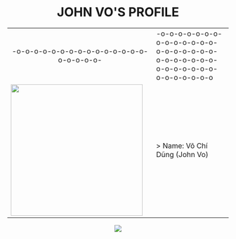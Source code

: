 <div align="center">
    <h1>JOHN VO'S PROFILE</h1>
    <div align="left">
        <table>
            <tr>
                <td align="center">-o-o-o-o-o-o-o-o-o-o-o-o-o-o-o-o-o-o-o-o-</td>
                <td>-o-o-o-o-o-o-o-o-o-o-o-o-o-o-o-o-o-o-o-o-o-o-o-o-o-o-o-o-o-o-o-o-o-o-o-o-o-o-o-o-o-o</td>
            </tr>
            <tr>
                <td>
                    <img src="https://avatars.githubusercontent.com/u/94359252?v=4" width="300"/>
                </td>
                <td>
                    > Name: Võ Chí Dũng (John Vo)
                </td>
            </tr>
        </table>
    </div>
    <img src="https://www.planetware.com/wpimages/2020/02/france-in-pictures-beautiful-places-to-photograph-eiffel-tower.jpg"/>
</div>
